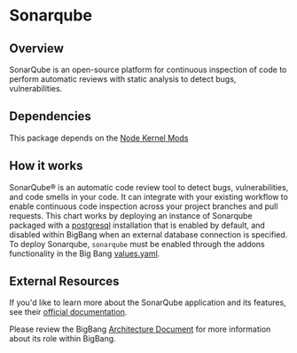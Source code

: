 # Sonarqube

## Overview

SonarQube is an open-source platform for continuous inspection of code to perform automatic reviews with static analysis to detect bugs, vulnerabilities.

## Dependencies

This package depends on the [Node Kernel Mods](https://repo1.dso.mil/platform-one/big-bang/bigbang/-/blob/master/docs/guides/prerequisites/os_preconfiguration.md#sonarqube-specific-configuration-sonarqube-is-a-bb-addon-app)

## How it works

SonarQube® is an automatic code review tool to detect bugs, vulnerabilities, and code smells in your code. It can integrate with your existing workflow to enable continuous code inspection across your project branches and pull requests. This chart works by deploying an instance of Sonarqube packaged with a [postgresql](https://repo1.dso.mil/platform-one/big-bang/apps/developer-tools/sonarqube/-/blob/main/chart/values.yaml#L285) installation that is enabled by default,  and disabled within BigBang when an external database connection is specified. To deploy Sonarqube, `sonarqube` must be enabled through the addons functionality in the Big Bang [values.yaml](https://repo1.dso.mil/platform-one/big-bang/bigbang/-/blob/master/chart/values.yaml).

## External Resources

If you'd like to learn more about the SonarQube application and its features, see their [official documentation](https://www.sonarqube.org/).

Please review the BigBang [Architecture Document](https://repo1.dso.mil/platform-one/big-bang/bigbang/-/blob/master/charter/packages/sonarqube/Architecture.md) for more information about its role within BigBang.
